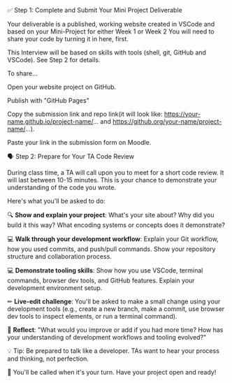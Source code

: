 ✅ Step 1: Complete and Submit Your Mini Project Deliverable

Your deliverable is a published, working website created in VSCode and based on your Mini-Project for either Week 1 or Week 2  You will need to share your code by turning it in here, first.

This Interview will be based on skills with tools (shell, git, GitHub and VSCode). See Step 2 for details.

To share...

Open your website project on GitHub.

Publish with "GitHub Pages"

Copy the submission link and repo link(it will look like: https://your-name.github.io/project-name/... and https://github.org/your-name/project-name/...).

Paste your link in the submission form on Moodle.

🗣 Step 2: Prepare for Your TA Code Review

During class time, a TA will call upon you to meet for a short code review.  It will last between 10-15 minutes. This is your chance to demonstrate your understanding of the code you wrote.

Here's what you'll be asked to do:

🔍 **Show and explain your project**: What's your site about? Why did you build it this way? What encoding systems or concepts does it demonstrate?

💻 **Walk through your development workflow**: Explain your Git workflow, how you used commits, and push/pull commands. Show your repository structure and collaboration process.

💻 **Demonstrate tooling skills**: Show how you use VSCode, terminal commands, browser dev tools, and GitHub features. Explain your development environment setup.

✏ **Live-edit challenge**: You'll be asked to make a small change using your development tools (e.g., create a new branch, make a commit, use browser dev tools to inspect elements, or run a terminal command).

🧠 **Reflect**: "What would you improve or add if you had more time? How has your understanding of development workflows and tooling evolved?"

💡 Tip: Be prepared to talk like a developer. TAs want to hear your process and thinking, not perfection.

📣 You'll be called when it's your turn. Have your project open and ready!